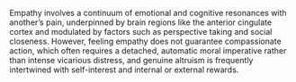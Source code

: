 Empathy involves a continuum of emotional and cognitive resonances with another’s pain, underpinned by brain regions like the anterior cingulate cortex and modulated by factors such as perspective taking and social closeness. However, feeling empathy does not guarantee compassionate action, which often requires a detached, automatic moral imperative rather than intense vicarious distress, and genuine altruism is frequently intertwined with self-interest and internal or external rewards.
